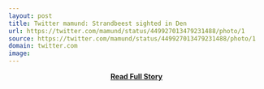 ```yaml
---
layout: post
title: Twitter mamund: Strandbeest sighted in Den 
url: https://twitter.com/mamund/status/449927013479231488/photo/1
source: https://twitter.com/mamund/status/449927013479231488/photo/1
domain: twitter.com
image: 
---
```


<p></p>
<center><p><a href="https://twitter.com/mamund/status/449927013479231488/photo/1" style='padding:25px; font-sze:18px; font-weight: bold;'>Read Full Story</a></p></center>
